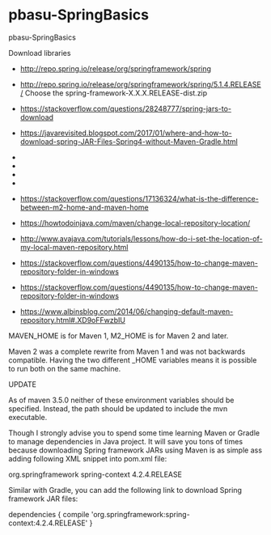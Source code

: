 # pbasu-SpringBasics
pbasu-SpringBasics


Download libraries

* http://repo.spring.io/release/org/springframework/spring
* http://repo.spring.io/release/org/springframework/spring/5.1.4.RELEASE/
Choose the spring-framework-X.X.X.RELEASE-dist.zip

* https://stackoverflow.com/questions/28248777/spring-jars-to-download
* https://javarevisited.blogspot.com/2017/01/where-and-how-to-download-spring-JAR-Files-Spring4-without-Maven-Gradle.html
* 
* 
* 
* 


* https://stackoverflow.com/questions/17136324/what-is-the-difference-between-m2-home-and-maven-home
* https://howtodoinjava.com/maven/change-local-repository-location/
* http://www.avajava.com/tutorials/lessons/how-do-i-set-the-location-of-my-local-maven-repository.html
* https://stackoverflow.com/questions/4490135/how-to-change-maven-repository-folder-in-windows
* https://stackoverflow.com/questions/4490135/how-to-change-maven-repository-folder-in-windows
* https://www.albinsblog.com/2014/06/changing-default-maven-repository.html#.XD9oFFwzbIU

MAVEN_HOME is for Maven 1, M2_HOME is for Maven 2 and later.

Maven 2 was a complete rewrite from Maven 1 and was not backwards compatible. Having the two different _HOME variables means it is possible to run both on the same machine.

UPDATE

As of maven 3.5.0 neither of these environment variables should be specified. Instead, the path should be updated to include the mvn executable.



Though I strongly advise you to spend some time learning Maven or Gradle to manage dependencies in Java project. It will save you tons of times because downloading Spring framework JARs using Maven is as simple ass adding following XML snippet into pom.xml file:

<dependencies>
<dependency>
<groupId>org.springframework</groupId>
<artifactId>spring-context</artifactId>
<version>4.2.4.RELEASE</version>
</dependency>
</dependencies>

Similar with Gradle, you can add the following link to download Spring framework JAR files:

dependencies {
   compile 'org.springframework:spring-context:4.2.4.RELEASE'
}


